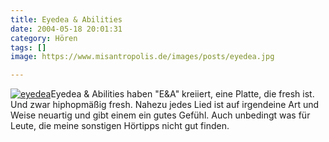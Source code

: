 ```yaml
---
title: Eyedea & Abilities
date: 2004-05-18 20:01:31
category: Hören
tags: []
image: https://www.misantropolis.de/images/posts/eyedea.jpg

---
```


[![](http://www.misantropolis.de/wp-content/uploads/2008/04/eyedea.jpg "eyedea")](http://www.misantropolis.de/wp-content/uploads/2008/04/eyedea.jpg)Eyedea & Abilities haben "E&A" kreiiert, eine Platte, die fresh ist. Und zwar hiphopmäßig fresh. Nahezu jedes Lied ist auf irgendeine Art und Weise neuartig und gibt einem ein gutes Gefühl. Auch unbedingt was für Leute, die meine sonstigen Hörtipps nicht gut finden.

